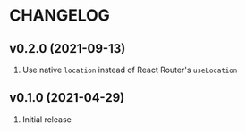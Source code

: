 # CHANGELOG

## v0.2.0 (2021-09-13)

1. Use native `location` instead of React Router's `useLocation`

## v0.1.0 (2021-04-29)

1. Initial release
